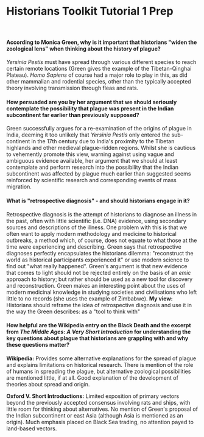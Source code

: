 # Historians Toolkit Tutorial 1 Prep

</br>

#### According to Monica Green, why is it important that historians "widen the zoological lens" when thinking about the history of plague? 

*Yersinia Pestis* must have spread through various different species to reach certain remote locations (Green gives the example of the Tibetan-Qinghai Plateau). *Homo Sapiens* of course had a major role to play in this, as did other mammalian and rodential species, other than the typically accepted theory involving transmission through fleas and rats.
</br>

#### How persuaded are you by her argument that we should seriously contemplate the possibility that plague was present in the Indian subcontinent far earlier than previously supposed? 

Green successfully argues for a re-examination of the origins of plague in India, deeming it too unlikely that *Yersinia Pestis* only entered the sub-continent in the 17th century due to India's proximity to the Tibetan highlands and other medieval plague-ridden regions. Whilst she is cautious to vehemently promote this view, warning against using vague and ambiguous evidence available, her argument that we should at least contemplate and perform research into the possibility that the Indian subcontinent was affected by plague much earlier than suggested seems reinforced by scientific research and corresponding events of mass migration. 
</br>

#### What is "retrospective diagnosis" - and should historians engage in it?

Retrospective diagnosis is the attempt of historians to diagnose an illness in the past, often with little scientific (i.e. DNA) evidence, using secondary sources and descriptions of the illness. One problem with this is that we often want to apply modern methodology and medicine to historical outbreaks, a method which, of course, does not equate to what those at the time were experiencing and describing. Green says that retrospective diagnoses perfectly encapsulates the historians dilemma: "reconstruct the world as historical participants experienced it" or use modern science to find out "what really happened". Green's argument is that new evidence that comes to light should not be rejected entirely on the basis of an *emic* approach to history; but rather should be used as a new tool for discovery and reconstruction. Green makes an interesting point about the uses of modern medicinal knowledge in studying societies and civilisations who left little to no records (she uses the example of Zimbabwe). **My view:** Historians should reframe the idea of retrospective diagnosis and use it in the way the Green describes: as a "tool to think with"
</br>

#### How helpful are the Wikipedia entry on the Black Death and the excerpt from _The Middle Ages: A Very Short Introduction_ for understanding the key questions about plague that historians are grappling with and why these questions matter?

**Wikipedia:** Provides some alternative explanations for the spread of plague and explains limitations on historical research. There is mention of the role of humans in spreading the plague, but alternative zoological possibilities are mentioned little, if at all. Good explanation of the development of theories about spread and origin.

**Oxford V. Short Introductions:** Limited exposition of primary vectors beyond the previously accepted consensus involving rats and ships, with little room for thinking about alternatives. No mention of Green's proposal of the Indian subcontinent or east Asia (although Asia is mentioned as an origin). Much emphasis placed on Black Sea trading, no attention payed to land-based vectors.


